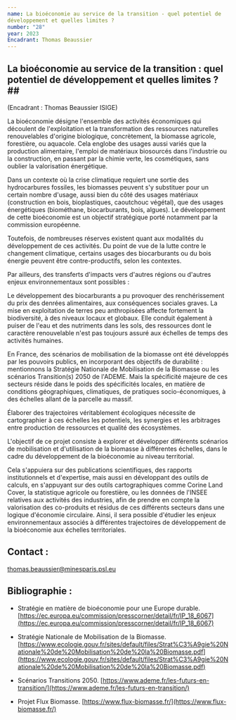 ```yaml
---
name: La bioéconomie au service de la transition - quel potentiel de
développement et quelles limites ?
number: "28"
year: 2023
Encadrant: Thomas Beaussier
---
```


## La bioéconomie au service de la transition : quel potentiel de développement et quelles limites ?##

(Encadrant : Thomas Beaussier ISIGE)

La bioéconomie désigne l'ensemble des activités économiques qui
découlent de l'exploitation et la transformation des ressources
naturelles renouvelables d'origine biologique, concrètement, la biomasse
agricole, forestière, ou aquacole. Cela englobe des usages aussi variés
que la production alimentaire, l'emploi de matériaux biosourcés dans
l'industrie ou la construction, en passant par la chimie verte, les
cosmétiques, sans oublier la valorisation énergétique.

Dans un contexte où la crise climatique requiert une sortie des
hydrocarbures fossiles, les biomasses peuvent s'y substituer pour un
certain nombre d'usage, aussi bien du côté des usages matériaux
(construction en bois, bioplastiques, caoutchouc végétal), que des
usages énergétiques (biométhane, biocarburants, bois, algues). Le
développement de cette bioéconomie est un objectif stratégique porté
notamment par la commission européenne.

Toutefois, de nombreuses réserves existent quant aux modalités du
développement de ces activités. Du point de vue de la lutte contre le
changement climatique, certains usages des biocarburants ou du bois
énergie peuvent être contre-productifs, selon les contextes.

Par ailleurs, des transferts d'impacts vers d'autres régions ou d'autres
enjeux environnementaux sont possibles :

Le développement des biocarburants a pu provoquer des renchérissement du
prix des denrées alimentaires, aux conséquences sociales graves. La mise
en exploitation de terres peu anthropisées affecte fortement la
biodiversité, à des niveaux locaux et globaux. Elle conduit également à
puiser de l'eau et des nutriments dans les sols, des ressources dont le
caractère renouvelable n'est pas toujours assuré aux échelles de temps
des activités humaines.

En France, des scénarios de mobilisation de la biomasse ont été
développés par les pouvoirs publics, en incorporant des objectifs de
durabilité : mentionnons la Stratégie Nationale de Mobilisation de la
Biomasse ou les scénarios Transition(s) 2050 de l'ADEME. Mais la
spécificité majeure de ces secteurs réside dans le poids des
spécificités locales, en matière de conditions géographiques,
climatiques, de pratiques socio-économiques, à des échelles allant de la
parcelle au massif.

Élaborer des trajectoires véritablement écologiques nécessite de
cartographier à ces échelles les potentiels, les synergies et les
arbitrages entre production de ressources et qualité des écosystèmes.

L'objectif de ce projet consiste à explorer et développer différents
scénarios de mobilisation et d'utilisation de la biomasse à différentes
échelles, dans le cadre du développement de la bioéconomie au niveau
territorial.

Cela s'appuiera sur des publications scientifiques, des rapports
institutionnels et d'expertise, mais aussi en développant des outils de
calculs, en s'appuyant sur des outils cartographiques comme Corine Land
Cover, la statistique agricole ou forestière, ou les données de l'INSEE
relatives aux activités des industries, afin de prendre en compte la
valorisation des co-produits et résidus de ces différents secteurs dans
une logique d'économie circulaire. Ainsi, il sera possible d'étudier les
enjeux environnementaux associés à différentes trajectoires de
développement de la bioéconomie aux échelles territoriales.

## Contact :

[thomas.beaussier\@minesparis.psl.eu](mailto:thomas.beaussier@minesparis.psl.eu)

## Bibliographie :

- Stratégie en matière de bioéconomie pour une Europe durable. [https://ec.europa.eu/commission/presscorner/detail/fr/IP_18_6067](https://ec.europa.eu/commission/presscorner/detail/fr/IP_18_6067)

- Stratégie Nationale de Mobilisation de la Biomasse. [https://www.ecologie.gouv.fr/sites/default/files/Strat%C3%A9gie%20Nationale%20de%20Mobilisation%20de%20la%20Biomasse.pdf](https://www.ecologie.gouv.fr/sites/default/files/Strat%C3%A9gie%20Nationale%20de%20Mobilisation%20de%20la%20Biomasse.pdf)

- Scénarios Transitions 2050. [https://www.ademe.fr/les-futurs-en-transition/](https://www.ademe.fr/les-futurs-en-transition/)

- Projet Flux Biomasse. [https://www.flux-biomasse.fr/](https://www.flux-biomasse.fr/)
